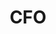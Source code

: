 ---
name: JR Howard
id: jr-howard
numberId: 6
title: CFO
bio: JR helps start-ups navigate and excel in choppy financial waters, by providing innovative, seasoned CFO services.
image:
areas:
contact: { email: jr, linkedin: https://www.linkedin.com/in/j-r-howard-cfo-aa174249 }
---